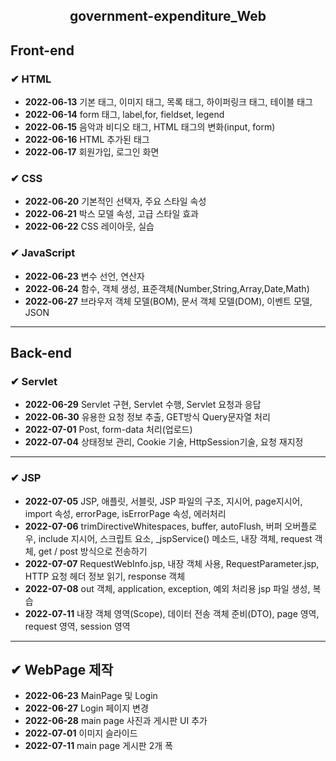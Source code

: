 <!-- government-expenditure_WEB -->
<h2><center>government-expenditure_Web</center></h2>

<h2>Front-end</h2>
<h3> ✔ HTML </h3>
<ul>
   <li> <strong>2022-06-13</strong> 기본 태그, 이미지 태그, 목록 태그, 하이퍼링크 태그, 테이블 태그
   <li> <strong>2022-06-14</strong> form 태그, label,for, fieldset, legend
   <li> <strong>2022-06-15</strong> 음악과 비디오 태그, HTML 태그의 변화(input, form)
   <li> <strong>2022-06-16</strong> HTML 추가된 태그
   <li> <strong>2022-06-17</strong> 회원가입, 로그인 화면
</ul>

<h3> ✔ CSS </h3>
<ul>
   <li> <strong>2022-06-20</strong> 기본적인 선택자, 주요 스타일 속성
   <li> <strong>2022-06-21</strong> 박스 모델 속성, 고급 스타일 효과
   <li> <strong>2022-06-22</strong> CSS 레이아웃, 실습
</ul>

<h3> ✔ JavaScript </h3>
<ul>
   <li> <strong>2022-06-23</strong> 변수 선언, 연산자
   <li> <strong>2022-06-24</strong> 함수, 객체 생성, 표준객체(Number,String,Array,Date,Math)
   <li> <strong>2022-06-27</strong> 브라우저 객체 모델(BOM), 문서 객체 모델(DOM), 이벤트 모델, JSON
</ul>
<hr>

<h2>Back-end</h2>
<h3> ✔ Servlet </h3>
<ul>
   <li> <strong>2022-06-29</strong> Servlet 구현, Servlet 수행, Servlet 요청과 응답
   <li> <strong>2022-06-30</strong> 유용한 요청 정보 추출, GET방식 Query문자열 처리
   <li> <strong>2022-07-01</strong> Post, form-data 처리(업로드)
   <li> <strong>2022-07-04</strong> 상태정보 관리, Cookie 기술, HttpSession기술, 요청 재지정
</ul>
<hr>

<h3> ✔ JSP </h3>
<ul>
   <li> <strong>2022-07-05</strong> JSP, 애플릿, 서블릿, JSP 파일의 구조, 지시어, page지시어, import 속성, errorPage, isErrorPage 속성, 에러처리
   <li> <strong>2022-07-06</strong> trimDirectiveWhitespaces, buffer, autoFlush, 버퍼 오버플로우, include 지시어, 스크립트 요소, _jspService() 메소드, 내장 객체, request 객체, get / post 방식으로 전송하기
   <li> <strong>2022-07-07</strong> RequestWebInfo.jsp, 내장 객체 사용, RequestParameter.jsp, HTTP 요청 헤더 정보 읽기, response 객체
   <li> <strong>2022-07-08</strong> out 객체, application, exception, 예외 처리용 jsp 파일 생성, 복습
   <li> <strong>2022-07-11</strong> 내장 객체 영역(Scope), 데이터 전송 객체 준비(DTO), page 영역, request 영역, session 영역
</ul>
<hr>

<h2> ✔ WebPage 제작 </h2>
<ul>
   <li> <strong>2022-06-23</strong> MainPage 및 Login
   <li> <strong>2022-06-27</strong> Login 페이지 변경
   <li> <strong>2022-06-28</strong> main page 사진과 게시판 UI 추가
   <li> <strong>2022-07-01</strong> 이미지 슬라이드
   <li> <strong>2022-07-11</strong> main page 게시판 2개 폭 
</ul>
